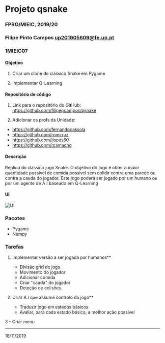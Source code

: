 # Projeto qsnake
### FPRO/MIEIC, 2019/20
### Filipe Pinto Campos up201905609@fe.up.pt
### 1MIEIC07 

#### Objetivo

1. Criar um clone do clássico Snake em Pygame

2. Implementar Q-Learning

#### Repositório de código

1) Link para o repositório do GitHub: https://github.com/filipepcampos/qsnake

2) Adicionar os profs da Unidade:

- https://github.com/fernandocassola
- https://github.com/rpmcruz
- https://github.com/jlopes60
- https://github.com/rcamacho

#### Descrição

Réplica do clássico jogo Snake.
O objetivo do jogo é obter a maior quantidade possível de comida possível sem colidir contra uma parede ou contra a cauda do jogador.
Este jogo poderá ser jogado por um humano ou por um agente de A.I baseado em Q-Learning

#### UI

![UI]()

### Pacotes

- Pygame
- Numpy

### Tarefas

1. Implementar versão a ser jogada por humanos**
    - Divisão grid do jogo
    - Movimento do jogador
    - Adicionar comida
    - Criar "cauda" do jogador
    - Deteção de colisões
    
2. Criar A.I que assume controlo do jogo**
    - Traduzir jogo em estados básicos
    - Avaliar, para cada estado básico, a melhor ação possível

3 - Criar menu

------
18/11/2019
